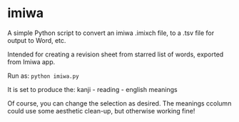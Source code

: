 # imiwa
A simple Python script to convert an imiwa .imixch file, to a .tsv file for output to Word, etc. 

Intended for creating a revision sheet from starred list of words, exported from Imiwa app. 

Run as: 
`python imiwa.py`

It is set to produce the:
kanji - reading - english meanings 

Of course, you can change the selection as desired. 
The meanings ccolumn could use some aesthetic clean-up, but otherwise working fine! 




